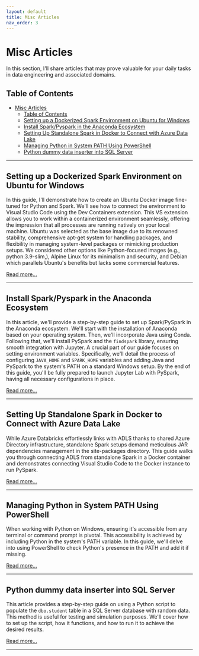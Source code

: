 ```yaml
---
layout: default
title: Misc Articles
nav_order: 3
---
```

# Misc Articles

In this section, I'll share articles that may prove valuable for your daily tasks in data engineering and associated domains.

## Table of Contents
- [Misc Articles](#misc-articles)
  - [Table of Contents](#table-of-contents)
  - [Setting up a Dockerized Spark Environment on Ubuntu for Windows](#setting-up-a-dockerized-spark-environment-on-ubuntu-for-windows)
  - [Install Spark/Pyspark in the Anaconda Ecosystem](#install-sparkpyspark-in-the-anaconda-ecosystem)
  - [Setting Up Standalone Spark in Docker to Connect with Azure Data Lake](#setting-up-standalone-spark-in-docker-to-connect-with-azure-data-lake)
  - [Managing Python in System PATH Using PowerShell](#managing-python-in-system-path-using-powershell)
  - [Python dummy data inserter into SQL Server](#python-dummy-data-inserter-into-sql-server)

---
## Setting up a Dockerized Spark Environment on Ubuntu for Windows

In this guide, I'll demonstrate how to create an Ubuntu Docker image fine-tuned for Python and Spark. We'll see how to connect the environment to Visual Studio Code using the Dev Containers extension. This VS extension allows you to work within a containerized environment seamlessly, offering the impression that all processes are running natively on your local machine. Ubuntu was selected as the base image due to its renowned stability, comprehensive apt-get system for handling packages, and flexibility in managing system-level packages or mimicking production setups. We considered other options like Python-focused images (e.g.,  python:3.9-slim,), Alpine Linux for its minimalism and security, and Debian which parallels Ubuntu's benefits but lacks some commercial features.

[Read more...](link_to_article3.html)

---
## Install Spark/Pyspark in the Anaconda Ecosystem

In this article, we'll provide a step-by-step guide to set up Spark/PySpark in the Anaconda ecosystem. We'll start with the installation of Anaconda based on your operating system. Then, we'll incorporate Java using Conda. Following that, we'll install PySpark and the `findspark` library, ensuring smooth integration with Jupyter. A crucial part of our guide focuses on setting environment variables. Specifically, we'll detail the process of configuring `JAVA_HOME` and `SPARK_HOME` variables and adding Java and PySpark to the system's PATH on a standard Windows setup. By the end of this guide, you'll be fully prepared to launch Jupyter Lab with PySpark, having all necessary configurations in place. 

[Read more...](link_to_article3.html)

---

## Setting Up Standalone Spark in Docker to Connect with Azure Data Lake 

While Azure Databricks effortlessly links with ADLS thanks to shared Azure Directory infrastructure, standalone Spark setups demand meticulous JAR dependencies management in the site-packages directory. This guide walks you through connecting ADLS from standalone Spark in a Docker container and demonstrates connecting Visual Studio Code to the Docker instance to run PySpark.

[Read more...](articles/Misc/Spark_To_ADLS/spark_to_ADLS.html)

---

## Managing Python in System PATH Using PowerShell

When working with Python on Windows, ensuring it's accessible from any terminal or command prompt is pivotal. This accessibility is achieved by including Python in the system's PATH variable. In this guide, we'll delve into using PowerShell to check Python's presence in the PATH and add it if missing.

[Read more...](link_to_article3.html)

---

## Python dummy data inserter into SQL Server

This article provides a step-by-step guide on using a Python script to populate the `dbo.student` table in a SQL Server database with random data. This method is useful for testing and simulation purposes. We'll cover how to set up the script, how it functions, and how to run it to achieve the desired results.

[Read more...](articles/Misc/Dummy_data/dummy-data-inserter.html)

---